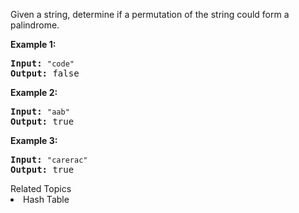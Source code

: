 <p>Given a string, determine if a permutation of the string could form a palindrome.</p>

<p><strong>Example 1:</strong></p>

<pre>
<strong>Input:</strong> <code>&quot;code&quot;</code>
<strong>Output:</strong> false</pre>

<p><strong>Example 2:</strong></p>

<pre>
<strong>Input:</strong> <code>&quot;aab&quot;</code>
<strong>Output:</strong> true</pre>

<p><strong>Example 3:</strong></p>

<pre>
<strong>Input:</strong> <code>&quot;carerac&quot;</code>
<strong>Output:</strong> true</pre>
<div><div>Related Topics</div><div><li>Hash Table</li></div></div>